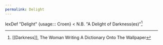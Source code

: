 ```yaml
---
permalink: Delight
---
```

lexDef "Delight" {usage::: Croen} < N.B. "A Delight of Darkness(es)"[^DelightCroen]

[^DelightCroen]: [[Darkness]], The Woman Writing A Dictionary Onto The Wallpaper 